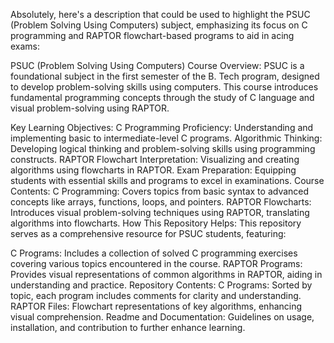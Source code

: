 Absolutely, here's a description that could be used to highlight the PSUC (Problem Solving Using Computers) subject, emphasizing its focus on C programming and RAPTOR flowchart-based programs to aid in acing exams:

PSUC (Problem Solving Using Computers)
Course Overview:
PSUC is a foundational subject in the first semester of the B. Tech program, designed to develop problem-solving skills using computers. This course introduces fundamental programming concepts through the study of C language and visual problem-solving using RAPTOR.

Key Learning Objectives:
C Programming Proficiency: Understanding and implementing basic to intermediate-level C programs.
Algorithmic Thinking: Developing logical thinking and problem-solving skills using programming constructs.
RAPTOR Flowchart Interpretation: Visualizing and creating algorithms using flowcharts in RAPTOR.
Exam Preparation: Equipping students with essential skills and programs to excel in examinations.
Course Contents:
C Programming: Covers topics from basic syntax to advanced concepts like arrays, functions, loops, and pointers.
RAPTOR Flowcharts: Introduces visual problem-solving techniques using RAPTOR, translating algorithms into flowcharts.
How This Repository Helps:
This repository serves as a comprehensive resource for PSUC students, featuring:

C Programs: Includes a collection of solved C programming exercises covering various topics encountered in the course.
RAPTOR Programs: Provides visual representations of common algorithms in RAPTOR, aiding in understanding and practice.
Repository Contents:
C Programs: Sorted by topic, each program includes comments for clarity and understanding.
RAPTOR Files: Flowchart representations of key algorithms, enhancing visual comprehension.
Readme and Documentation: Guidelines on usage, installation, and contribution to further enhance learning.
